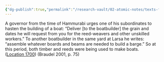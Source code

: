```yaml
---
{"dg-publish":true,"permalink":"/research-vault/02-atomic-notes/texts-from-the-time-of-hammurabi-describe-boat-construction/"}
---
```


A governor from the time of Hammurabi urges one of his subordinates to hasten the building of a boat: “Deliver [to the boatbuilder] the grain and dates he will request from you for the reed-weavers and other unskilled workers.” To another boatbuilder in the same yard at Larsa he writes: “assemble whatever boards and beams are needed to build a barge.” So at this period, both timber and reeds were being used to make boats. ([Location 1700](https://readwise.io/to_kindle?action=open&asin=B004FEFSCC&location=1700)) (Braudel 2001, p. 75)